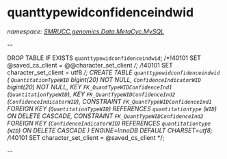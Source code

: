 ﻿# quanttypewidconfidenceindwid
_namespace: [SMRUCC.genomics.Data.MetaCyc.MySQL](./index.md)_

--
 
 DROP TABLE IF EXISTS `quanttypewidconfidenceindwid`;
 /*!40101 SET @saved_cs_client = @@character_set_client */;
 /*!40101 SET character_set_client = utf8 */;
 CREATE TABLE `quanttypewidconfidenceindwid` (
 `QuantitationTypeWID` bigint(20) NOT NULL,
 `ConfidenceIndicatorWID` bigint(20) NOT NULL,
 KEY `FK_QuantTypeWIDConfidenceInd1` (`QuantitationTypeWID`),
 KEY `FK_QuantTypeWIDConfidenceInd2` (`ConfidenceIndicatorWID`),
 CONSTRAINT `FK_QuantTypeWIDConfidenceInd1` FOREIGN KEY (`QuantitationTypeWID`) REFERENCES `quantitationtype` (`WID`) ON DELETE CASCADE,
 CONSTRAINT `FK_QuantTypeWIDConfidenceInd2` FOREIGN KEY (`ConfidenceIndicatorWID`) REFERENCES `quantitationtype` (`WID`) ON DELETE CASCADE
 ) ENGINE=InnoDB DEFAULT CHARSET=utf8;
 /*!40101 SET character_set_client = @saved_cs_client */;
 
 --




